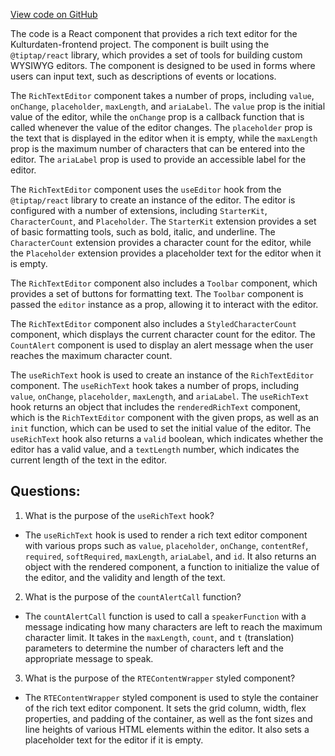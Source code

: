 [View code on GitHub](https://github.com/technologiestiftung/kulturdaten-frontend/blob/master/components/RichTextEditor/index.tsx)

The code is a React component that provides a rich text editor for the Kulturdaten-frontend project. The component is built using the `@tiptap/react` library, which provides a set of tools for building custom WYSIWYG editors. The component is designed to be used in forms where users can input text, such as descriptions of events or locations.

The `RichTextEditor` component takes a number of props, including `value`, `onChange`, `placeholder`, `maxLength`, and `ariaLabel`. The `value` prop is the initial value of the editor, while the `onChange` prop is a callback function that is called whenever the value of the editor changes. The `placeholder` prop is the text that is displayed in the editor when it is empty, while the `maxLength` prop is the maximum number of characters that can be entered into the editor. The `ariaLabel` prop is used to provide an accessible label for the editor.

The `RichTextEditor` component uses the `useEditor` hook from the `@tiptap/react` library to create an instance of the editor. The editor is configured with a number of extensions, including `StarterKit`, `CharacterCount`, and `Placeholder`. The `StarterKit` extension provides a set of basic formatting tools, such as bold, italic, and underline. The `CharacterCount` extension provides a character count for the editor, while the `Placeholder` extension provides a placeholder text for the editor when it is empty.

The `RichTextEditor` component also includes a `Toolbar` component, which provides a set of buttons for formatting text. The `Toolbar` component is passed the `editor` instance as a prop, allowing it to interact with the editor.

The `RichTextEditor` component also includes a `StyledCharacterCount` component, which displays the current character count for the editor. The `CountAlert` component is used to display an alert message when the user reaches the maximum character count.

The `useRichText` hook is used to create an instance of the `RichTextEditor` component. The `useRichText` hook takes a number of props, including `value`, `onChange`, `placeholder`, `maxLength`, and `ariaLabel`. The `useRichText` hook returns an object that includes the `renderedRichText` component, which is the `RichTextEditor` component with the given props, as well as an `init` function, which can be used to set the initial value of the editor. The `useRichText` hook also returns a `valid` boolean, which indicates whether the editor has a valid value, and a `textLength` number, which indicates the current length of the text in the editor.
## Questions: 
 1. What is the purpose of the `useRichText` hook?
- The `useRichText` hook is used to render a rich text editor component with various props such as `value`, `placeholder`, `onChange`, `contentRef`, `required`, `softRequired`, `maxLength`, `ariaLabel`, and `id`. It also returns an object with the rendered component, a function to initialize the value of the editor, and the validity and length of the text.

2. What is the purpose of the `countAlertCall` function?
- The `countAlertCall` function is used to call a `speakerFunction` with a message indicating how many characters are left to reach the maximum character limit. It takes in the `maxLength`, `count`, and `t` (translation) parameters to determine the number of characters left and the appropriate message to speak.

3. What is the purpose of the `RTEContentWrapper` styled component?
- The `RTEContentWrapper` styled component is used to style the container of the rich text editor component. It sets the grid column, width, flex properties, and padding of the container, as well as the font sizes and line heights of various HTML elements within the editor. It also sets a placeholder text for the editor if it is empty.